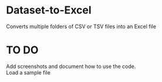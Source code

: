 # Dataset-to-Excel
Converts multiple folders of CSV or TSV files into an Excel file

# TO DO
Add screenshots and document how to use the code.  
Load a sample file
